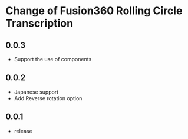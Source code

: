 # Change of Fusion360 Rolling Circle Transcription

## 0.0.3
+ Support the use of components

## 0.0.2
+ Japanese support
+ Add Reverse rotation option

## 0.0.1
+ release